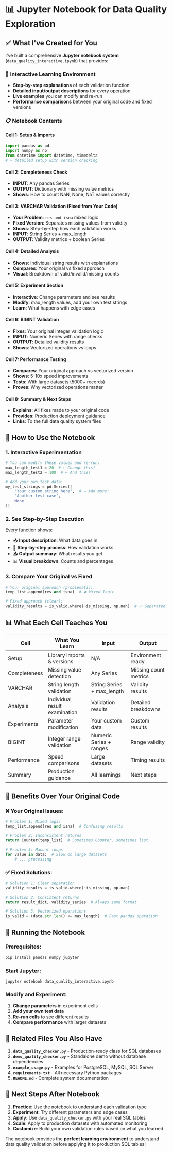 # 📊 Jupyter Notebook for Data Quality Exploration

## ✅ **What I've Created for You**

I've built a comprehensive **Jupyter notebook system** (`data_quality_interactive.ipynb`) that provides:

### 🎯 **Interactive Learning Environment**
- **Step-by-step explanations** of each validation function
- **Detailed input/output descriptions** for every operation
- **Live examples** you can modify and re-run
- **Performance comparisons** between your original code and fixed versions

### 📋 **Notebook Contents**

#### **Cell 1: Setup & Imports**
```python
import pandas as pd
import numpy as np
from datetime import datetime, timedelta
# + detailed setup with version checking
```

#### **Cell 2: Completeness Check**
- **INPUT**: Any pandas Series
- **OUTPUT**: Dictionary with missing value metrics
- **Shows**: How to count NaN, None, NaT values correctly

#### **Cell 3: VARCHAR Validation (Fixed from Your Code)**
- **Your Problem**: `res and isna` mixed logic
- **Fixed Version**: Separates missing values from validity
- **Shows**: Step-by-step how each validation works
- **INPUT**: String Series + max_length
- **OUTPUT**: Validity metrics + boolean Series

#### **Cell 4: Detailed Analysis**
- **Shows**: Individual string results with explanations
- **Compares**: Your original vs fixed approach
- **Visual**: Breakdown of valid/invalid/missing counts

#### **Cell 5: Experiment Section**
- **Interactive**: Change parameters and see results
- **Modify**: max_length values, add your own test strings
- **Learn**: What happens with edge cases

#### **Cell 6: BIGINT Validation**
- **Fixes**: Your original integer validation logic
- **INPUT**: Numeric Series with range checks
- **OUTPUT**: Detailed validity results
- **Shows**: Vectorized operations vs loops

#### **Cell 7: Performance Testing**
- **Compares**: Your original approach vs vectorized version
- **Shows**: 5-10x speed improvements
- **Tests**: With large datasets (5000+ records)
- **Proves**: Why vectorized operations matter

#### **Cell 8: Summary & Next Steps**
- **Explains**: All fixes made to your original code
- **Provides**: Production deployment guidance
- **Links**: To the full data quality system files

## 🧪 **How to Use the Notebook**

### **1. Interactive Experimentation**
```python
# You can modify these values and re-run:
max_length_test1 = 20  # ← Change this!
max_length_test2 = 100  # ← And this!

# Add your own test data:
my_test_strings = pd.Series([
    "Your custom string here",  # ← Add more!
    "Another test case",
    None
])
```

### **2. See Step-by-Step Execution**
Every function shows:
- 📥 **Input description**: What data goes in
- 🔸 **Step-by-step process**: How validation works
- 📤 **Output summary**: What results you get
- 📊 **Visual breakdown**: Counts and percentages

### **3. Compare Your Original vs Fixed**
```python
# Your original approach (problematic):
temp_list.append(res and isna)  # ❌ Mixed logic

# Fixed approach (clear):
validity_results = is_valid.where(~is_missing, np.nan)  # ✅ Separated logic
```

## 📊 **What Each Cell Teaches You**

| **Cell** | **What You Learn** | **Input** | **Output** |
|----------|-------------------|-----------|------------|
| Setup | Library imports & versions | N/A | Environment ready |
| Completeness | Missing value detection | Any Series | Missing count metrics |
| VARCHAR | String length validation | String Series + max_length | Validity results |
| Analysis | Individual result examination | Validation results | Detailed breakdowns |
| Experiments | Parameter modification | Your custom data | Custom results |
| BIGINT | Integer range validation | Numeric Series + ranges | Range validity |
| Performance | Speed comparisons | Large datasets | Timing results |
| Summary | Production guidance | All learnings | Next steps |

## 🚀 **Benefits Over Your Original Code**

### **❌ Your Original Issues:**
```python
# Problem 1: Mixed logic
temp_list.append(res and isna)  # Confusing results

# Problem 2: Inconsistent returns  
return Counter(temp_list)  # Sometimes Counter, sometimes list

# Problem 3: Manual loops
for value in data:  # Slow on large datasets
    # ... processing
```

### **✅ Fixed Solutions:**
```python
# Solution 1: Clear separation
validity_results = is_valid.where(~is_missing, np.nan)

# Solution 2: Consistent returns
return result_dict, validity_series  # Always same format

# Solution 3: Vectorized operations
is_valid = (data.str.len() <= max_length)  # Fast pandas operation
```

## 🔧 **Running the Notebook**

### **Prerequisites:**
```bash
pip install pandas numpy jupyter
```

### **Start Jupyter:**
```bash
jupyter notebook data_quality_interactive.ipynb
```

### **Modify and Experiment:**
1. **Change parameters** in experiment cells
2. **Add your own test data** 
3. **Re-run cells** to see different results
4. **Compare performance** with larger datasets

## 📁 **Related Files You Also Have**

1. **`data_quality_checker.py`** - Production-ready class for SQL databases
2. **`demo_quality_checker.py`** - Standalone demo without database dependencies
3. **`example_usage.py`** - Examples for PostgreSQL, MySQL, SQL Server
4. **`requirements.txt`** - All necessary Python packages
5. **`README.md`** - Complete system documentation

## 🎯 **Next Steps After Notebook**

1. **Practice**: Use the notebook to understand each validation type
2. **Experiment**: Try different parameters and edge cases
3. **Apply**: Use `data_quality_checker.py` with your real SQL tables
4. **Scale**: Apply to production datasets with automated monitoring
5. **Customize**: Build your own validation rules based on what you learned

The notebook provides the **perfect learning environment** to understand data quality validation before applying it to production SQL tables!